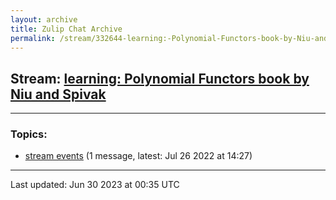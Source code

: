 ```yaml
---
layout: archive
title: Zulip Chat Archive
permalink: /stream/332644-learning:-Polynomial-Functors-book-by-Niu-and-Spivak/index.html
---
```


## Stream: [learning: Polynomial Functors book by Niu and Spivak](https://mattecapu.github.io/ct-zulip-archive/stream/332644-learning:-Polynomial-Functors-book-by-Niu-and-Spivak/index.html)
---

### Topics:

* [stream events](topic/topic_stream.20events.html) (1 message, latest: Jul 26 2022 at 14:27)

<hr><p>Last updated: Jun 30 2023 at 00:35 UTC</p>